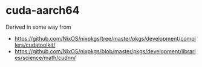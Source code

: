 # cuda-aarch64

Derived in some way from

* https://github.com/NixOS/nixpkgs/tree/master/pkgs/development/compilers/cudatoolkit/
* https://github.com/NixOS/nixpkgs/blob/master/pkgs/development/libraries/science/math/cudnn/
